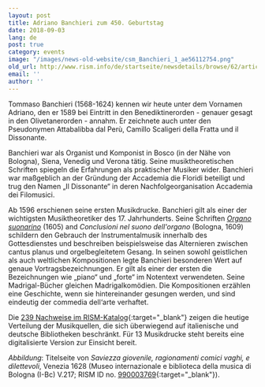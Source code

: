 ```yaml
---
layout: post
title: Adriano Banchieri zum 450. Geburtstag
date: 2018-09-03
lang: de
post: true
category: events
image: "/images/news-old-website/csm_Banchieri_1_ae56112754.png"
old_url: http://www.rism.info/de/startseite/newsdetails/browse/62/article/64/adriano-banchieri-at-450.html
email: ''
author: ''
---
```



Tommaso Banchieri (1568-1624) kennen wir heute unter dem Vornamen Adriano, den er 1589 bei Eintritt in den Benediktinerorden - genauer gesagt in den Olivetanerorden - annahm. Er zeichnete auch unter den Pseudonymen Attabalibba dal Perù, Camillo Scaligeri della Fratta und il Dissonante.

Banchieri war als Organist und Komponist in Bosco (in der Nähe von Bologna), Siena, Venedig und Verona tätig. Seine musiktheoretischen Schriften spiegeln die Erfahrungen als praktischer Musiker wider. Banchieri war maßgeblich an der Gründung der Accademia die Floridi beteiligt und trug den Namen „Il Dissonante“ in deren Nachfolgeorganisation Accademia dei Filomusici.

Ab 1596 erschienen seine ersten Musikdrucke. Banchieri gilt als einer der wichtigsten Musiktheoretiker des 17. Jahrhunderts. Seine Schriften [_Organo suonarino_](https://opac.rism.info/search?id=00000990003777&View=rism) (1605) and _Conclusioni nel suono dell'organo_ (Bologna, 1609) schildern den Gebrauch der Instrumentalmusik innerhalb des Gottesdienstes und beschreiben beispielsweise das Alternieren zwischen cantus planus und orgelbegleitetem Gesang. In seinen sowohl geistlichen als auch weltlichen Kompositionen legte Banchieri besonderen Wert auf genaue Vortragsbezeichnungen. Er gilt als einer der ersten die Bezeichnungen wie „piano“ und „forte“ im Notentext verwendeten. Seine Madrigal-Bücher gleichen Madrigalkomödien. Die Kompositionen erzählen eine Geschichte, wenn sie hintereinander gesungen werden, und sind eindeutig der commedia dell‘arte verhaftet.

Die [239 Nachweise im RISM-Katalog](https://opac.rism.info/search?View=rism&author=Banchieri+Adriano){:target="_blank"} zeigen die heutige Verteilung der Musikquellen, die sich überwiegend auf italienische und deutsche Bibliotheken beschränkt. Für 13 Musikdrucke steht bereits eine digitalisierte Version zur Einsicht bereit.

_Abbildung_: Titelseite von _Saviezza giovenile, ragionamenti comici vaghi, e dilettevoli_, Venezia 1628 (Museo internazionale e biblioteca della musica di Bologna (I-Bc) V.217; RISM ID no. [990003769](https://opac.rism.info/search?id=00000990003769&View=rism){:target="_blank"}).



<script type="text/javascript">var switchTo5x=true;</script><script type="text/javascript" src="http://w.sharethis.com/button/buttons.js"></script><script type="text/javascript">stLight.options({publisher: "9b601438-1ce1-49d8-bfd7-9cff5df54c17", doNotHash: false, doNotCopy: false, hashAddressBar: false});</script>